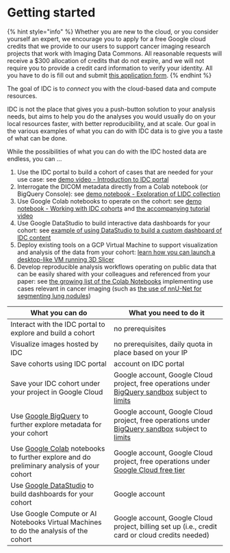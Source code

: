 # Getting started

{% hint style="info" %}
Whether you are new to the cloud, or you consider yourself an expert, we encourage you to apply for a free Google cloud credits that we provide to our users to support cancer imaging research projects that work with Imaging Data Commons. All reasonable requests will receive a $300 allocation of credits that do not expire, and we will not require you to provide a credit card information to verify your identity. All you have to do is fill out and submit [this application form](https://docs.google.com/forms/d/e/1FAIpQLSfXvXqficGaVEalJI3ym6rKqarmW\_YUUWG6A4U8pclvR8MmRQ/viewform).
{% endhint %}

The goal of IDC is to _connect_ you with the cloud-based data and compute resources.

IDC is not the place that gives you a push-button solution to your analysis needs, but aims to help you do the analyses you would usually do on your local resources faster, with better reproducibility, and at scale. Our goal in the various examples of what you can do with IDC data is to give you a taste of what can be done.

While the possibilities of what you can do with the IDC hosted data are endless, you can ...

1. Use the IDC portal to build a cohort of cases that are needed for your use case: see [demo video - Introduction to IDC portal](https://youtu.be/GE1rimW0EtM)
2. Interrogate the DICOM metadata directly from a Colab notebook (or BigQuery Console): see [demo notebook - Exploration of LIDC collection](https://github.com/ImagingDataCommons/IDC-Examples/blob/master/notebooks/LIDC\_exploration.ipynb)
3. Use Google Colab notebooks to operate on the cohort: see [demo notebook - Working with IDC cohorts](https://github.com/ImagingDataCommons/IDC-Examples/blob/master/notebooks/Cohort\_download.ipynb) and [the accompanying tutorial video](https://youtu.be/LeXBmnjYq1Q)
4. Use Google DataStudio to build interactive data dashboards for your cohort: see [example of using DataStudio to build a custom dashboard of IDC content](http://bit.ly/3jdCmON)
5. Deploy existing tools on a GCP Virtual Machine to support visualization and analysis of the data from your cohort: [learn how you can launch a desktop-like VM running 3D Slicer](cookbook/virtual-machines/idc-desktop.md)
6. Develop reproducible analysis workflows operating on public data that can be easily shared with your colleagues and referenced from your paper: see [the growing list of the Colab Notebooks](https://github.com/ImagingDataCommons/IDC-Examples/tree/master/notebooks) implementing use cases relevant in cancer imaging (such as [the use of nnU-Net for segmenting lung nodules](https://github.com/ImagingDataCommons/IDC-Examples/blob/master/notebooks/lung\_nodules\_demo.ipynb))

| What you can do                                                                                                                | What you need to do it                                                                                                                                                                                    |
| ------------------------------------------------------------------------------------------------------------------------------ | --------------------------------------------------------------------------------------------------------------------------------------------------------------------------------------------------------- |
| Interact with the IDC portal to explore and build a cohort                                                                     | no prerequisites                                                                                                                                                                                          |
| Visualize images hosted by IDC                                                                                                 | no prerequisites, daily quota in place based on your IP                                                                                                                                                   |
| Save cohorts using IDC portal                                                                                                  | account on IDC portal                                                                                                                                                                                     |
| Save your IDC cohort under your project in Google Cloud                                                                        | Google account, Google Cloud project, free operations under [BigQuery sandbox](https://cloud.google.com/bigquery/docs/sandbox) subject to [limits](https://cloud.google.com/bigquery/docs/sandbox#limits) |
| Use [Google BigQuery](https://cloud.google.com/bigquery) to further explore metadata for your cohort                           | Google account, Google Cloud project, free operations under [BigQuery sandbox](https://cloud.google.com/bigquery/docs/sandbox) subject to [limits](https://cloud.google.com/bigquery/docs/sandbox#limits) |
| Use [Google Colab](https://colab.research.google.com/) notebooks to further explore and do preliminary analysis of your cohort | Google account, Google Cloud project, free operations under [Google Cloud free tier](https://cloud.google.com/free/docs/gcp-free-tier)                                                                    |
| Use [Google DataStudio](https://datastudio.google.com/) to build dashboards for your cohort                                    | Google account                                                                                                                                                                                            |
| Use Google Compute or AI Notebooks Virtual Machines to do the analysis of the cohort                                           | Google account, Google Cloud project, billing set up (i.e., credit card or cloud credits needed)                                                                                                          |
